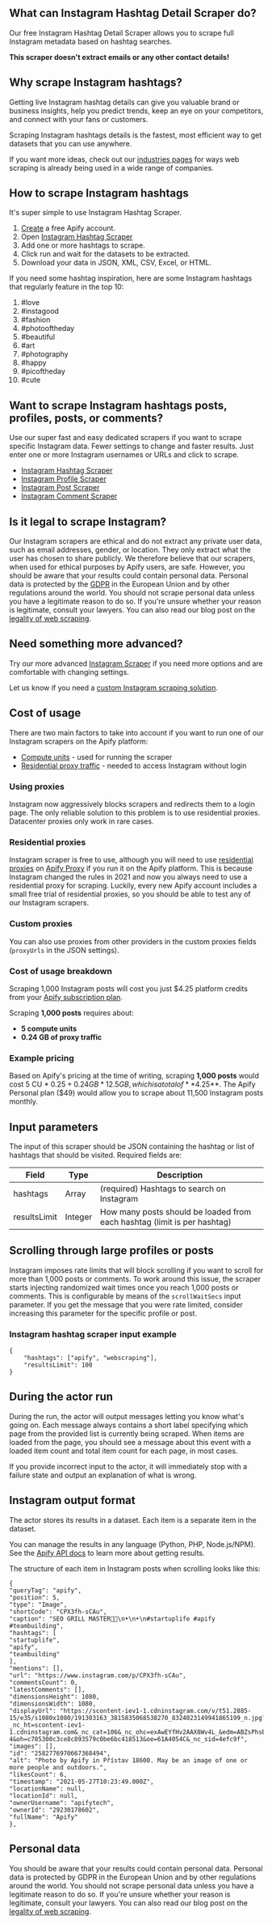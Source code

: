 ## What can Instagram Hashtag Detail Scraper do?
Our free Instagram Hashtag Detail Scraper allows you to scrape full Instagram metadata based on hashtag searches.

**This scraper doesn't extract emails or any other contact details!**

## Why scrape Instagram hashtags?
Getting live Instagram hashtag details can give you valuable brand or business insights, help you predict trends, keep an eye on your competitors, and connect with your fans or customers.

Scraping Instagram hashtags details is the fastest, most efficient way to get datasets that you can use anywhere.

If you want more ideas, check out our [industries pages](https://apify.com/industries) for ways web scraping is already being used in a wide range of companies.

## How to scrape Instagram hashtags
It's super simple to use Instagram Hashtag Scraper.
1. [Create](https://console.apify.com/sign-up) a free Apify account.
2. Open [Instagram Hashtag Scraper](https://apify.com/zuzka/instagram-hashtag-scraper)
3. Add one or more hashtags to scrape.  
4. Click run and wait for the datasets to be extracted.
5. Download your data in JSON, XML, CSV, Excel, or HTML.

If you need some hashtag inspiration, here are some Instagram hashtags that regularly feature in the top 10:
1. #love
2. #instagood
3. #fashion
4. #photooftheday
5. #beautiful
6. #art
7. #photography
8. #happy
9. #picoftheday
10. #cute

## Want to scrape Instagram hashtags posts, profiles, posts, or comments?
Use our super fast and easy dedicated scrapers if you want to scrape specific Instagram data. Fewer settings to change and faster results. Just enter one or more Instagram usernames or URLs and click to scrape.

- [Instagram Hashtag Scraper](https://apify.com/zuzka/instagram-hashtag-scraper)
- [Instagram Profile Scraper](https://apify.com/zuzka/instagram-profile-scraper)
- [Instagram Post Scraper](https://apify.com/zuzka/instagram-post-scraper)
- [Instagram Comment Scraper](https://apify.com/zuzka/instagram-comment-scraper)

## Is it legal to scrape Instagram? 
Our Instagram scrapers are ethical and do not extract any private user data, such as email addresses, gender, or location. They only extract what the user has chosen to share publicly. We therefore believe that our scrapers, when used for ethical purposes by Apify users, are safe. However, you should be aware that your results could contain personal data. Personal data is protected by the [GDPR](https://en.wikipedia.org/wiki/General_Data_Protection_Regulation) in the European Union and by other regulations around the world. You should not scrape personal data unless you have a legitimate reason to do so. If you're unsure whether your reason is legitimate, consult your lawyers. You can also read our blog post on the [legality of web scraping](https://blog.apify.com/is-web-scraping-legal/).

## Need something more advanced?
Try our more advanced [Instagram Scraper](https://apify.com/jaroslavhejlek/instagram-scraper) if you need more options and are comfortable with changing settings.

Let us know if you need a [custom Instagram scraping solution](https://apify.com/custom-solutions).

## Cost of usage
There are two main factors to take into account if you want to run one of our Instagram scrapers on the Apify platform:
- [Compute units](https://apify.com/pricing/actors) - used for running the scraper
- [Residential proxy traffic](https://apify.com/pricing/proxy) - needed to access Instagram without login

### Using proxies
Instagram now aggressively blocks scrapers and redirects them to a login page. The only reliable solution to this problem is to use residential proxies. Datacenter proxies only work in rare cases.

### Residential proxies
Instagram scraper is free to use, although you will need to use [residential proxies](https://apify.com/proxy?pricing=residential-ip#pricing) on [Apify Proxy](https://apify.com/proxy) if you run it on the Apify platform. This is because Instagram changed the rules in 2021 and now you always need to use a residential proxy for scraping. Luckily, every new Apify account includes a small free trial of residential proxies, so you should be able to test any of our Instagram scrapers.

### Custom proxies
You can also use proxies from other providers in the custom proxies fields (`proxyUrls` in the JSON settings).

### Cost of usage breakdown
Scraping 1,000 Instagram posts will cost you just $4.25 platform credits from your [Apify subscription plan](https://apify.com/pricing).

Scraping **1,000 posts** requires about:
- **5 compute units**
- **0.24 GB of proxy traffic**

### Example pricing
Based on Apify's pricing at the time of writing, scraping **1,000 posts** would cost 5 CU * $0.25 + 0.24 GB * 12.5 GB, which is a total of **$4.25**. The Apify Personal plan ($49) would allow you to scrape about 11,500 Instagram posts monthly.

## Input parameters
The input of this scraper should be JSON containing the hashtag or list of hashtags that should be visited. Required fields are:

| Field | Type | Description |
| ----- | ---- | ----------- |
| hashtags | Array | (required) Hashtags to search on Instagram |
| resultsLimit | Integer | How many posts should be loaded from each hashtag (limit is per hashtag) |

## Scrolling through large profiles or posts
Instagram imposes rate limits that will block scrolling if you want to scroll for more than 1,000 posts or comments. To work around this issue, the scraper starts injecting randomized wait times once you reach 1,000 posts or comments. This is configurable by means of the `scrollWaitSecs` input parameter. If you get the message that you were rate limited, consider increasing this parameter for the specific profile or post.

### Instagram hashtag scraper input example

```jsonc
{
    "hashtags": ["apify", "webscraping"],
    "resultsLimit": 100
}
```

## During the actor run
During the run, the actor will output messages letting you know what's going on. Each message always contains a short label specifying which page from the provided list is currently being scraped. When items are loaded from the page, you should see a message about this event with a loaded item count and total item count for each page, in most cases.

If you provide incorrect input to the actor, it will immediately stop with a failure state and output an explanation of what is wrong.

## Instagram output format
The actor stores its results in a dataset. Each item is a separate item in the dataset.

You can manage the results in any language (Python, PHP, Node.js/NPM). See the [Apify API docs](https://docs.apify.com/api/v2) to learn more about getting results.

The structure of each item in Instagram posts when scrolling looks like this:

```jsonc
{
"queryTag": "apify",
"position": 5,
"type": "Image",
"shortCode": "CPX3fh-sCAu",
"caption": "SEO GRILL MASTER🥩🔥\n•\n•\n#startuplife #apify #teambuilding",
"hashtags": [
"startuplife",
"apify",
"teambuilding"
],
"mentions": [],
"url": "https://www.instagram.com/p/CPX3fh-sCAu",
"commentsCount": 0,
"latestComments": [],
"dimensionsHeight": 1080,
"dimensionsWidth": 1080,
"displayUrl": "https://scontent-iev1-1.cdninstagram.com/v/t51.2885-15/e35/s1080x1080/191303163_3815835068538270_8324023149941865199_n.jpg?_nc_ht=scontent-iev1-1.cdninstagram.com&_nc_cat=106&_nc_ohc=exAwEYfHv2AAX8Wv4L_&edm=ABZsPhsBAAAA&ccb=7-4&oh=c785300c3ce8c893579c0be6bc418513&oe=61A4054C&_nc_sid=4efc9f",
"images": [],
"id": "2582776970667368494",
"alt": "Photo by Apify in Přístav 18600. May be an image of one or more people and outdoors.",
"likesCount": 6,
"timestamp": "2021-05-27T10:23:49.000Z",
"locationName": null,
"locationId": null,
"ownerUsername": "apifytech",
"ownerId": "29230178602",
"fullName": "Apify"
},
```
## Personal data
You should be aware that your results could contain personal data. Personal data is protected by GDPR in the European Union and by other regulations around the world. You should not scrape personal data unless you have a legitimate reason to do so. If you're unsure whether your reason is legitimate, consult your lawyers. You can also read our blog post on the [legality of web scraping](https://blog.apify.com/is-web-scraping-legal/).